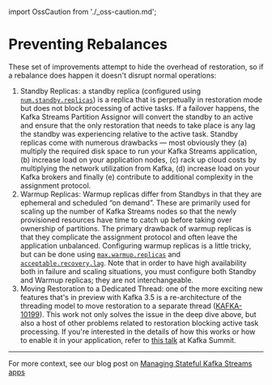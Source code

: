 import OssCaution from './_oss-caution.md';

# Preventing Rebalances

<OssCaution />

These set of improvements attempt to hide the overhead of restoration, 
so if a rebalance does happen it doesn't disrupt normal operations:

1. Standby Replicas: a standby replica (configured using 
   [`num.standby.replicas`](https://kafka.apache.org/documentation/#streamsconfigs_num.standby.replicas))
   is a replica that is perpetually in restoration 
   mode but does not block processing of active tasks. If a failover happens, 
   the Kafka Streams Partition Assignor will convert the standby to an active 
   and ensure that the only restoration that needs to take place is any lag 
   the standby was experiencing relative to the active task. Standby replicas 
   come with numerous drawbacks — most obviously they (a) multiply the 
   required disk space to run your Kafka Streams application, (b) increase load 
   on your application nodes, (c) rack up cloud costs by multiplying the network 
   utilization from Kafka, (d) increase load on your Kafka brokers and finally 
   (e) contribute to additional complexity in the assignment protocol.
2. Warmup Replicas: Warmup replicas differ from Standbys in that they are 
   ephemeral and scheduled “on demand”. These are primarily used for scaling 
   up the number of Kafka Streams nodes so that the newly provisioned 
   resources have time to catch up before taking over ownership of partitions. 
   The primary drawback of warmup replicas is that they complicate the assignment 
   protocol and often leave the application unbalanced. Configuring warmup 
   replicas is a little tricky, but can be done using 
   [`max.warmup.replicas`](https://kafka.apache.org/documentation/#streamsconfigs_max.warmup.replicas) 
   and [`acceptable.recovery.lag`](https://kafka.apache.org/documentation/#streamsconfigs_acceptable.recovery.lag).
   Note that in order to have high availability both in failure and scaling situations, 
   you must configure both Standby and Warmup replicas; they are not interchangeable.
3. Moving Restoration to a Dedicated Thread: one of the more exciting new features 
   that's in preview with Kafka 3.5 is a re-architecture of the threading model 
   to move restoration to a separate thread 
   ([KAFKA-10199](https://issues.apache.org/jira/browse/KAFKA-10199)). This work not 
   only solves the issue in the deep dive above, but also a host of other problems 
   related to restoration blocking active task processing. If you're interested in 
   the details of how this works or how to enable it in your application, refer to 
   [this talk](https://www.slideshare.net/HostedbyConfluent/restoring-restorations-reputation-in-kafka-streams-with-bruno-cadonna-lucas-brutschy) 
   at Kafka Summit.

<hr/>

For more context, see our blog post on 
[Managing Stateful Kafka Streams apps](https://www.responsive.dev/blog/guide-to-kafka-streams-state)
